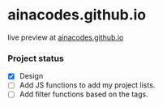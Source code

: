 # ainacodes.github.io

live preview at [ainacodes.github.io](https://ainacodes.github.io)

### Project status

- [x] Design
- [ ] Add JS functions to add my project lists.
- [ ] Add filter functions based on the tags.
